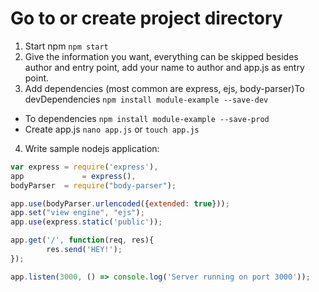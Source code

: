# Go to or create project directory
1. Start npm
`npm start`
2. Give the information you want, everything can be skipped besides author and entry point, add your name to author and app.js as entry point.
3. Add dependencies (most common are express, ejs, body-parser)To devDependencies
`npm install module-example --save-dev`
  * To dependencies
  `npm install module-example --save-prod`
  * Create app.js
  `nano app.js`
  or
  `touch app.js`
4. Write sample nodejs application:
```javascript
var express	= require('express'),
app         	= express(),
bodyParser	= require("body-parser");

app.use(bodyParser.urlencoded({extended: true}));
app.set("view engine", "ejs");
app.use(express.static('public'));

app.get('/', function(req, res){
        res.send('HEY!');
});

app.listen(3000, () => console.log('Server running on port 3000'));
```
